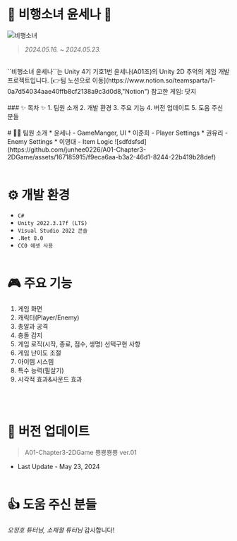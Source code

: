 # 🚀 비행소녀 윤세나 👧
![비행소녀](https://github.com/junhee0226/A01-Chapter3-2DGame/assets/167185915/7da5df9f-5bfe-484e-842b-66fc442736a7)
<br/>
> *2024.05.16.  ~  2024.05.23.*
<br/>
``비행소녀 윤세나``는 Unity 4기 기호1번 윤세나(A01조)의 Unity 2D 추억의 게임 개발 프로젝트입니다. [👉팀 노션으로 이동](https://www.notion.so/teamsparta/1-0a7d54034aae40ffb8cf2138a9c3d0d8,"Notion")
참고한 게임: 닷지
<br/><br/>
### ✨ 목차 ✨
1. 팀원 소개
2. 개발 환경
3. 주요 기능
4. 버전 업데이트
5. 도움 주신 분들
<br/><br/>
# 🐱‍🏍 팀원 소개
* 윤세나 - GameManger, UI
* 이준희 - Player Settings
* 권유리 - Enemy Settings
* 이영대 - Item Logic
![sdfdsfsd](https://github.com/junhee0226/A01-Chapter3-2DGame/assets/167185915/f9eca6aa-b3a2-46d1-8244-22b419b28def)
<br/><br/>
 
# ⚙ 개발 환경
* ``C#``
* ``Unity 2022.3.17f (LTS)``
* ``Visual Studio 2022 콘솔``
* ``.Net 8.0``
* ``CC0 에셋 사용``
<br/><br/>
 
# 🎮 주요 기능
1. 게임 화면
2. 캐릭터(Player/Enemy)
3. 총알과 공격
4. 충돌 감지
5. 게임 로직(시작, 종료, 점수, 생명)
선택구현 사항
6. 게임 난이도 조절
7. 아이템 시스템
8. 특수 능력(필살기)
9. 시각적 효과&사운드 효과
   
<br/><br/>
# 💫 버전 업데이트 
> A01-Chapter3-2DGame 뿅뿅뿅뿅 ver.01
* Last Update - May 23, 2024
<br/><br/>
# 👍 도움 주신 분들
*오정호 튜터님, 소재철 튜터님*
감사합니다!
